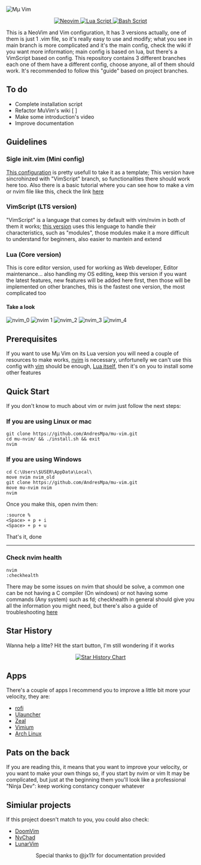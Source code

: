 ![Mμ Vim](./.examples/muVim.png)

<div align="center">
  <p>
    <a href="https://github.com/AndresMpa/mu-nvim">
      <img
        src="https://img.shields.io/badge/-neovim-darkblue?style=for-the-badge&logo=neovim"
        alt="Neovim"
      />
    </a>
    <a href="https://github.com/AndresMpa/mu-nvim">
      <img
        src="https://img.shields.io/badge/-lua-purple?style=for-the-badge&logo=lua"
        alt="Lua Script"
      />
    </a>
    <a href="https://github.com/AndresMpa/mu-nvim">
      <img
        src="https://img.shields.io/badge/-bash-black?style=for-the-badge&logo=GNU%20Bash"
        alt="Bash Script"
      />
    </a>
  </p>
</div>

This is a NeoVim and Vim configuration, It has 3 versions actually, one of them is
just 1 .vim file, so it's really easy to use and modify; what you see in main branch
is more complicated and it's the main config, check the wiki if you want more information;
main config is based on lua, but there's a VimScript based on config. This repository
contains 3 different branches each one of them have a different config, choose anyone,
all of them should work. It's recommended to follow this "guide" based on project branches.

## To do

- Complete installation script
- Refactor MuVim's wiki [ ]
- Make some introduction's video
- Improve documentation

## Guidelines

### Sigle init.vim (Mini config)

[This configuration](https://github.com/AndresMpa/nvim-configuration/tree/singleFile)
is pretty usefull to take it as a template; This version have sincrohinzed with
"VimScript" branch, so functionalities there should work here too. Also
there is a basic tutorial where you can see how to make a vim or nvim file like this,
check the link [here](https://andresmpa.github.io/mu-vim/)

### VimScript (LTS version)

"VimScript" is a language that comes by default with vim/nvim in both of them it works;
[this version](https://github.com/AndresMpa/mu-vim/tree/vimscript) uses this
lenguage to handle their characteristics, such as "modules", those modules make it a more
difficult to understand for beginners, also easier to mantein and extend

### Lua (Core version)

This is core editor version, used for working as Web developer, Editor maintenance... also
handling my OS editing, keep this version if you want the latest features, new features
will be added here first, then those will be implemented on other branches, this is the
fastest one version, the most complicated too

#### Take a look

![nvim_0](./.examples/nvim_0.png)
![nvim 1](./.examples/nvim_1.png)
![nvim_2](./.examples/nvim_2.png)
![nvim_3](./.examples/nvim_3.png)
![nvim_4](./.examples/nvim_4.png)

## Prerequisites

If you want to use Μμ Vim on its Lua version you will need a couple of resources to make works,
[nvim](https://github.com/neovim/neovim/wiki/Installing-Neovim) is necessary, unfortunelly we can't
use this config with [vim](https://www.vim.org/download.php) should be enough,
[Lua itself](https://www.tecmint.com/install-lua-in-centos-ubuntu-linux/), then it's on you
to install some other features

## Quick Start

If you don't know to much about vim or nvim just follow the next steps:

### If you are using Linux or mac

```
git clone https://github.com/AndresMpa/mu-vim.git
cd mu-nvim/ && ./install.sh && exit
nvim
```

### If you are using Windows

```
cd C:\Users\$USER\AppData\Local\
move nvim nvim_old
git clone https://github.com/AndresMpa/mu-vim.git
move mu-nvim nvim
nvim
```

Once you make this, open nvim then:

```
:source %
<Space> + p + i
<Space> + p + u
```

That's it, done

---

### Check nvim health

```
nvim
:checkhealth
```

There may be some issues on nvim that should be solve, a common one can be not having a C compiler
(On windows) or not having some commands (Any system) such as fd; checkhealth in general should
give you all the information you might need, but there's also a guide of troubleshooting
[here](https://github.com/AndresMpa/mu-vim/wiki/General-dependencies)

## Star History

Wanna help a litte? Hit the start button, I'm still wondering if it works

<p align="center">
  <a href="https://star-history.com/#AndresMpa/mu-vim&Date">
   <picture>
     <source media="(prefers-color-scheme: dark)" srcset="https://api.star-history.com/svg?repos=AndresMpa/mu-vim&type=Date&theme=dark" />
     <source media="(prefers-color-scheme: light)" srcset="https://api.star-history.com/svg?repos=AndresMpa/mu-vim&type=Date" />
     <img alt="Star History Chart" src="https://api.star-history.com/svg?repos=AndresMpa/mu-vim&type=Date" />
   </picture>
  </a>
</p>


## Apps

There's a couple of apps I recommend you to improve a little bit more your velocity, they are:

- [rofi](https://github.com/davatorium/rofi)
- [Ulauncher](https://ulauncher.io/)
- [Zeal](https://zealdocs.org/)
- [Vimium](https://addons.mozilla.org/es/firefox/addon/vimium-ff/?utm_source=addons.mozilla.org&utm_medium=referral&utm_content=search)
- [Arch Linux](https://github.com/AndresMpa/dotfiles)

## Pats on the back

If you are reading this, it means that you want to improve your velocity, or you want to make
your own things so, if you start by nvim or vim It may be complicated, but just at the beginning
them you'll look like a professional "Ninja Dev": keep working constancy conquer whatever

## Simiular projects

If this project doesn't match to you, you could also check:

- [DoomVim](https://github.com/NTBBloodbath/doom-nvim)
- [NvChad](https://github.com/NvChad/NvChad)
- [LunarVim](https://github.com/LunarVim/LunarVim)

<div align="center">
  <p>
    Special thanks to @jx11r for documentation provided
  </p>
</div>
